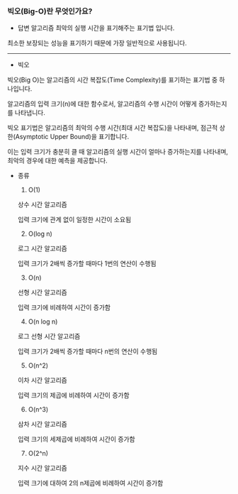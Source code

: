 ### 빅오(Big-O)란 무엇인가요?
- 답변
알고리즘 최악의 실행 시간을 표기해주는 표기법 입니다.
        
최소한 보장되는 성능을 표기하기 때문에 가장 일반적으로 사용됩니다.
        
 ---
- 빅오
        
빅오(Big O)는 알고리즘의 시간 복잡도(Time Complexity)를 표기하는 표기법 중 하나입니다.
        
알고리즘의 입력 크기(n)에 대한 함수로서, 알고리즘의 수행 시간이 어떻게 증가하는지를 나타냅니다.
        
빅오 표기법은 알고리즘의 최악의 수행 시간(최대 시간 복잡도)을 나타내며, 점근적 상한(Asymptotic Upper Bound)을 표기합니다.
        
이는 입력 크기가 충분히 클 때 알고리즘의 실행 시간이 얼마나 증가하는지를 나타내며, 최악의 경우에 대한 예측을 제공합니다.


- 종류
    1. O(1)
            
    상수 시간 알고리즘
            
    입력 크기에 관계 없이 일정한 시간이 소요됨
            
    2. O(log n)
            
    로그 시간 알고리즘
            
    입력 크기가 2배씩 증가할 때마다 1번의 연산이 수행됨
            
    3. O(n)
            
    선형 시간 알고리즘
            
    입력 크기에 비례하여 시간이 증가함
            
    4. O(n log n)
            
    로그 선형 시간 알고리즘
            
    입력 크기가 2배씩 증가할 때마다 n번의 연산이 수행됨
            
    5. O(n^2)
            
    이차 시간 알고리즘
            
    입력 크기의 제곱에 비례하여 시간이 증가함
            
    6. O(n^3)
            
    삼차 시간 알고리즘
            
    입력 크기의 세제곱에 비례하여 시간이 증가함
            
    7. O(2^n)
            
    지수 시간 알고리즘
            
    입력 크기에 대하여 2의 n제곱에 비례하여 시간이 증가함
